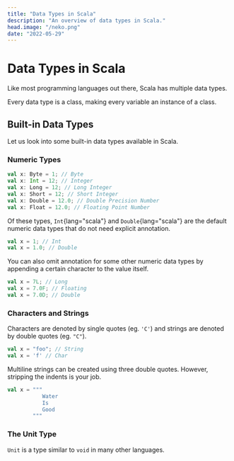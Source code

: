 ```yaml
---
title: "Data Types in Scala"
description: "An overview of data types in Scala."
head.image: "/neko.png"
date: "2022-05-29"
---
```


# Data Types in Scala

Like most programming languages out there, Scala has multiple data types.

Every data type is a class, making every variable an instance of a class.

## Built-in Data Types

Let us look into some built-in data types available in Scala.

### Numeric Types

```scala
val x: Byte = 1; // Byte
val x: Int = 12; // Integer
val x: Long = 12; // Long Integer
val x: Short = 12; // Short Integer
val x: Double = 12.0; // Double Precision Number
val x: Float = 12.0; // Floating Point Number
```

Of these types, `Int`{lang="scala"} and `Double`{lang="scala"} are the default
numeric data types that do not need explicit annotation.

```scala
val x = 1; // Int
val x = 1.0; // Double
```

You can also omit annotation for some other numeric data types by appending
a certain character to the value itself.

```scala
val x = 7L; // Long
val x = 7.0F; // Floating
val x = 7.0D; // Double
```

### Characters and Strings

Characters are denoted by single quotes (eg. `'C'`) and strings are denoted
by double quotes (eg. `"C"`).

```scala
val x = "foo"; // String
val x = 'f' // Char
```

Multiline strings can be created using three double quotes. However, stripping the indents is your job.

```scala
val x = """
           Water
           Is
           Good
        """
```

### The Unit Type

`Unit` is a type similar to `void` in many other languages.